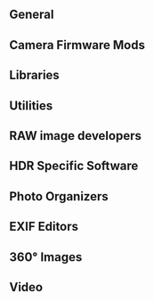 ## General


## Camera Firmware Mods


## Libraries


## Utilities


## RAW image developers


## HDR Specific Software


## Photo Organizers


## EXIF Editors


## 360° Images


## Video


